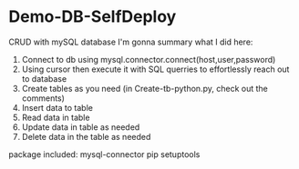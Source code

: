 # Demo-DB-SelfDeploy
CRUD with mySQL database
I'm gonna summary what I did here:
  1. Connect to db using mysql.connector.connect(host,user,password)
  2. Using cursor then execute it with SQL querries to effortlessly reach out to database
  3. Create tables as you need (in Create-tb-python.py, check out the comments)
  4. Insert data to table
  5. Read data in table
  6. Update data in table as needed
  7. Delete data in the table as needed


package included:
  mysql-connector
  pip
  setuptools

